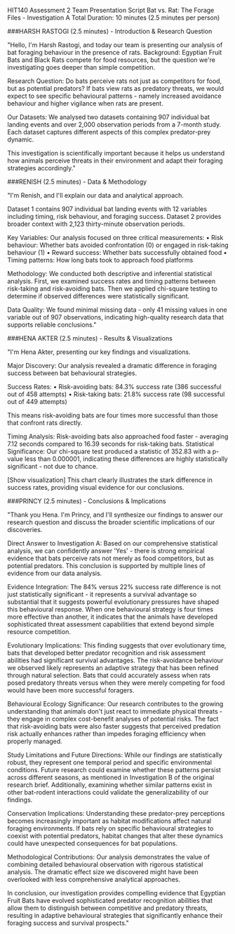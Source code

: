HIT140 Assessment 2
Team Presentation Script
Bat vs. Rat: The Forage Files - Investigation A
Total Duration: 10 minutes (2.5 minutes per person)
 
###HARSH RASTOGI (2.5 minutes) - Introduction & Research Question

"Hello, I'm Harsh Rastogi, and today our team is presenting our analysis of bat foraging behaviour in the presence of rats.
Background: Egyptian Fruit Bats and Black Rats compete for food resources, but the question we're investigating goes deeper than simple competition.

Research Question: Do bats perceive rats not just as competitors for food, but as potential predators?
If bats view rats as predatory threats, we would expect to see specific behavioural patterns - namely increased avoidance behaviour and higher vigilance when rats are present.

Our Datasets: We analysed two datasets containing 907 individual bat landing events and over 2,000 observation periods from a 7-month study. Each dataset captures different aspects of this complex predator-prey dynamic.

This investigation is scientifically important because it helps us understand how animals perceive threats in their environment and adapt their foraging strategies accordingly."
 
###RENISH (2.5 minutes) - Data & Methodology

"I'm Renish, and I'll explain our data and analytical approach.

Dataset 1 contains 907 individual bat landing events with 12 variables including timing, risk behaviour, and foraging success. Dataset 2 provides broader context with 2,123 thirty-minute observation periods.

Key Variables: Our analysis focused on three critical measurements:
•	Risk behaviour: Whether bats avoided confrontation (0) or engaged in risk-taking behaviour (1)
•	Reward success: Whether bats successfully obtained food
•	Timing patterns: How long bats took to approach food platforms

Methodology: We conducted both descriptive and inferential statistical analysis. First, we examined success rates and timing patterns between risk-taking and risk-avoiding bats. Then we applied chi-square testing to determine if observed differences were statistically significant.

Data Quality: We found minimal missing data - only 41 missing values in one variable out of 907 observations, indicating high-quality research data that supports reliable conclusions."
 
###HENA AKTER (2.5 minutes) - Results & Visualizations

"I'm Hena Akter, presenting our key findings and visualizations.

Major Discovery: Our analysis revealed a dramatic difference in foraging success between bat behavioural strategies.

Success Rates:
•	Risk-avoiding bats: 84.3% success rate (386 successful out of 458 attempts)
•	Risk-taking bats: 21.8% success rate (98 successful out of 449 attempts)

This means risk-avoiding bats are four times more successful than those that confront rats directly.

Timing Analysis: Risk-avoiding bats also approached food faster - averaging 7.12 seconds compared to 16.39 seconds for risk-taking bats.
Statistical Significance: Our chi-square test produced a statistic of 352.83 with a p-value less than 0.000001, indicating these differences are highly statistically significant - not due to chance.

[Show visualization] This chart clearly illustrates the stark difference in success rates, providing visual evidence for our conclusions.
 
###PRINCY (2.5 minutes) - Conclusions & Implications

"Thank you Hena. I'm Princy, and I'll synthesize our findings to answer our research question and discuss the broader scientific implications of our discoveries.

Direct Answer to Investigation A: Based on our comprehensive statistical analysis, we can confidently answer 'Yes' - there is strong empirical evidence that bats perceive rats not merely as food competitors, but as potential predators. This conclusion is supported by multiple lines of evidence from our data analysis.

Evidence Integration: The 84% versus 22% success rate difference is not just statistically significant - it represents a survival advantage so substantial that it suggests powerful evolutionary pressures have shaped this behavioural response. When one behavioural strategy is four times more effective than another, it indicates that the animals have developed sophisticated threat assessment capabilities that extend beyond simple resource competition.

Evolutionary Implications: This finding suggests that over evolutionary time, bats that developed better predator recognition and risk assessment abilities had significant survival advantages. The risk-avoidance behaviour we observed likely represents an adaptive strategy that has been refined through natural selection. Bats that could accurately assess when rats posed predatory threats versus when they were merely competing for food would have been more successful foragers.

Behavioural Ecology Significance: Our research contributes to the growing understanding that animals don't just react to immediate physical threats - they engage in complex cost-benefit analyses of potential risks. The fact that risk-avoiding bats were also faster suggests that perceived predation risk actually enhances rather than impedes foraging efficiency when properly managed.

Study Limitations and Future Directions: While our findings are statistically robust, they represent one temporal period and specific environmental conditions. Future research could examine whether these patterns persist across different seasons, as mentioned in Investigation B of the original research brief. Additionally, examining whether similar patterns exist in other bat-rodent interactions could validate the generalizability of our findings.

Conservation Implications: Understanding these predator-prey perceptions becomes increasingly important as habitat modifications affect natural foraging environments. If bats rely on specific behavioural strategies to coexist with potential predators, habitat changes that alter these dynamics could have unexpected consequences for bat populations.

Methodological Contributions: Our analysis demonstrates the value of combining detailed behavioural observation with rigorous statistical analysis. The dramatic effect size we discovered might have been overlooked with less comprehensive analytical approaches.

In conclusion, our investigation provides compelling evidence that Egyptian Fruit Bats have evolved sophisticated predator recognition abilities that allow them to distinguish between competitive and predatory threats, resulting in adaptive behavioural strategies that significantly enhance their foraging success and survival prospects."